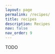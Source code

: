 ```yaml
---
layout: page
permalink: /recipes/
title: recipes
description: Recipes
nav: false
nav_order: 9
---
```

TODO
